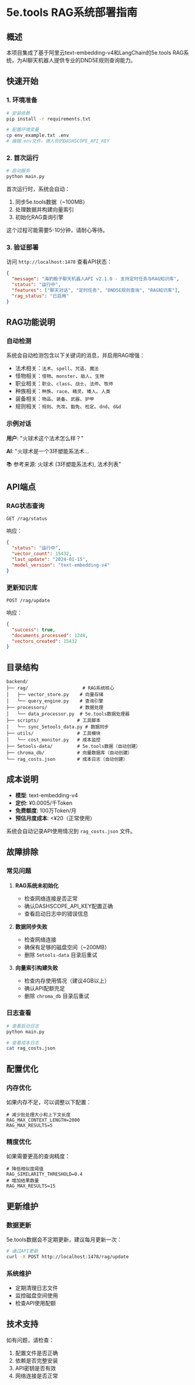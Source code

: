 # 5e.tools RAG系统部署指南

## 概述

本项目集成了基于阿里云text-embedding-v4和LangChain的5e.tools RAG系统，为AI聊天机器人提供专业的DND5E规则查询能力。

## 快速开始

### 1. 环境准备

```bash
# 安装依赖
pip install -r requirements.txt

# 配置环境变量
cp env_example.txt .env
# 编辑.env文件，填入你的DASHSCOPE_API_KEY
```

### 2. 首次运行

```bash
# 启动服务
python main.py
```

首次运行时，系统会自动：
1. 同步5e.tools数据（~100MB）
2. 处理数据并构建向量索引
3. 初始化RAG查询引擎

这个过程可能需要5-10分钟，请耐心等待。

### 3. 验证部署

访问 `http://localhost:1478` 查看API状态：

```json
{
  "message": "海豹骰子聊天机器人API v2.1.0 - 支持定时任务与RAG知识库",
  "status": "运行中",
  "features": ["聊天对话", "定时任务", "DND5E规则查询", "RAG知识库"],
  "rag_status": "已启用"
}
```

## RAG功能说明

### 自动检测

系统会自动检测包含以下关键词的消息，并启用RAG增强：
- 法术相关：`法术`、`spell`、`咒语`、`魔法`
- 怪物相关：`怪物`、`monster`、`敌人`、`生物`
- 职业相关：`职业`、`class`、`战士`、`法师`、`牧师`
- 种族相关：`种族`、`race`、`精灵`、`矮人`、`人类`
- 装备相关：`物品`、`装备`、`武器`、`护甲`
- 规则相关：`规则`、`先攻`、`豁免`、`检定`、`dnd`、`d&d`

### 示例对话

**用户**: "火球术这个法术怎么样？"

**AI**: "火球术是一个3环塑能系法术...

📚 参考来源: 火球术 (3环塑能系法术), 法术列表"

## API端点

### RAG状态查询

```http
GET /rag/status
```

响应：
```json
{
  "status": "运行中",
  "vector_count": 15432,
  "last_update": "2024-01-15",
  "model_version": "text-embedding-v4"
}
```

### 更新知识库

```http
POST /rag/update
```

响应：
```json
{
  "success": true,
  "documents_processed": 1248,
  "vectors_created": 15432
}
```

## 目录结构

```
backend/
├── rag/                    # RAG系统核心
│   ├── vector_store.py    # 向量存储
│   └── query_engine.py    # 查询引擎
├── processors/            # 数据处理
│   └── data_processor.py  # 5e.tools数据处理器
├── scripts/              # 工具脚本
│   └── sync_5etools_data.py # 数据同步
├── utils/                # 工具模块
│   └── cost_monitor.py   # 成本监控
├── 5etools-data/         # 5e.tools数据（自动创建）
├── chroma_db/            # 向量数据库（自动创建）
└── rag_costs.json        # 成本日志（自动创建）
```

## 成本说明

- **模型**: text-embedding-v4
- **定价**: ¥0.0005/千Token
- **免费额度**: 100万Token/月
- **预估月度成本**: <¥20（正常使用）

系统会自动记录API使用情况到 `rag_costs.json` 文件。

## 故障排除

### 常见问题

1. **RAG系统未初始化**
   - 检查网络连接是否正常
   - 确认DASHSCOPE_API_KEY配置正确
   - 查看启动日志中的错误信息

2. **数据同步失败**
   - 检查网络连接
   - 确保有足够的磁盘空间（~200MB）
   - 删除 `5etools-data` 目录后重试

3. **向量索引构建失败**
   - 检查内存使用情况（建议4GB以上）
   - 确认API配额充足
   - 删除 `chroma_db` 目录后重试

### 日志查看

```bash
# 查看启动日志
python main.py

# 查看成本日志
cat rag_costs.json
```

## 配置优化

### 内存优化

如果内存不足，可以调整以下配置：

```env
# 减少批处理大小和上下文长度
RAG_MAX_CONTEXT_LENGTH=2000
RAG_MAX_RESULTS=5
```

### 精度优化

如果需要更高的查询精度：

```env
# 降低相似度阈值
RAG_SIMILARITY_THRESHOLD=0.4
# 增加结果数量
RAG_MAX_RESULTS=15
```

## 更新维护

### 数据更新

5e.tools数据会不定期更新，建议每月更新一次：

```bash
# 通过API更新
curl -X POST http://localhost:1478/rag/update
```

### 系统维护

- 定期清理日志文件
- 监控磁盘空间使用
- 检查API使用配额

## 技术支持

如有问题，请检查：
1. 配置文件是否正确
2. 依赖是否完整安装
3. API密钥是否有效
4. 网络连接是否正常
